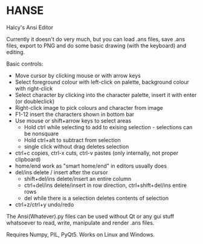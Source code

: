 # HANSE
Halcy's Ansi Editor

Currently it doesn't do very much, but you can load .ans files, save .ans files, export to PNG and do some basic drawing (with the keyboard) and editing.

Basic controls:
  * Move cursor by clicking mouse or with arrow keys
  * Select foreground colour with left-click on palette, background colour with right-click
  * Select character by clicking into the character palette, insert it with enter (or doubleclick)
  * Right-click image to pick colours and character from image
  * F1-12 insert the characters shown in bottom bar
  * Use mouse or shift+arrow keys to select areas
    * Hold ctrl while selecting to add to exising selection - selections can be nonsquare
    * Hold ctrl+alt to subtract from selection
    * single click without drag deletes selection
  * ctrl+c copies, ctrl-x cuts, ctrl-v pastes (only internally, not proper clipboard)
  * home/end work as "smart home/end" in editors usually does
  * del/ins delete / insert after the cursor
    * shift+del/ins delete/insert an entire column
    * ctrl+del/ins delete/insert in row direction, ctrl+shift+del/ins entire rows
    * del while there is a selection deletes contents of selection
  * ctrl+z/ctrl+y undo/redo
  
The Ansi(Whatever).py files can be used without Qt or any gui stuff whatsoever to read, write, manipulate and render .ans files.

Requires Numpy, PIL, PyQt5. Works on Linux and Windows.
